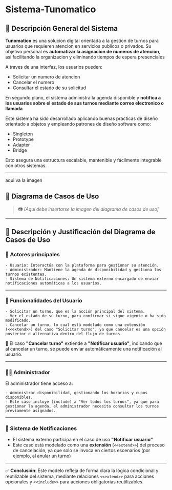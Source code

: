 # Sistema-Tunomatico


## 📌 Descripción General del Sistema

**Tunomatico** es una solucion digital orientada a la gestion de turnos para usuarios que requieren atencion en servicios publicos o privados.
Su objetivo personal es **automatizar la asignacion de numeros de atencion**, asi facilitando la organizacion y eliminando tiempos de espera presenciales 

A traves de una interfaz, los usuarios pueden:
- Solicitar un numero de atencion
- Cancelar el numero 
- Consultar el estado de su solicitud

En segundo plano, el sistema administra la agenda disponible y **notifica a los usuarios sobre el estado de sus turnos mediante correo electronico o llamada**

Este sistema ha sido desarrollado aplicando buenas prácticas de diseño orientado a objetos y empleando patrones de diseño software como:
- Singleton
- Prototype
- Adapter 
- Bridge

Esto asegura una estructura escalable, mantenible y fácilmente integrable con otros sistemas.

---

aqui va la imagen

## 📌 Diagrama de Casos de Uso

> 📷 *[Aquí debe insertarse la imagen del diagrama de casos de uso]*

---

## 🧠 Descripción y Justificación del Diagrama de Casos de Uso

### 👥 Actores principales

    - Usuario: Interactúa con la plataforma para gestionar su atención.
    - Administrador: Mantiene la agenda de disponibilidad y gestiona los turnos existentes.
    - Sistema de Notificaciones: Un sistema externo encargado de enviar notificaciones automáticas a los usuarios.

--- 

### 🧑 Funcionalidades del Usuario

    - Solicitar un turno, que es la acción principal del sistema.
    - Ver el estado de su turno, para confirmar si sigue vigente o ha sido modificado.
    - Cancelar un turno, lo cual está modelado como una extensión (<<extend>>) del caso "Solicitar turno", ya que cancelar es una opción posterior o alternativa dentro del flujo de turnos.
    
📌 El caso **"Cancelar turno"** extiende a **"Notificar usuario"**, indicando que al cancelar un turno, se puede enviar automáticamente una notificación al usuario.

---

### 👨‍💼 Administrador

El administrador tiene acceso a:

    - Administrar disponibilidad, gestionando los horarios y cupos disponibles.
    - Este caso incluye (include) a "Ver todos los turnos", ya que para gestionar la agenda, el administrador necesita consultar los turnos previamente asignados.

---

### 🔔 Sistema de Notificaciones

- El sistema externo participa en el caso de uso **"Notificar usuario"**  
- Este caso está modelado como una **extensión** (`<<extend>>`) del proceso de cancelación, ya que solo se invoca en ciertos escenarios (por ejemplo, al anular un turno)

---

✅ **Conclusión**: Este modelo refleja de forma clara la lógica condicional y reutilizable del sistema, mediante relaciones `<<extend>>` para acciones opcionales y `<<include>>` para acciones obligatorias reutilizables.

